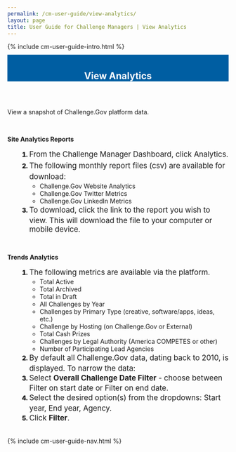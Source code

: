 ```yaml
---
permalink: /cm-user-guide/view-analytics/
layout: page
title: User Guide for Challenge Managers | View Analytics
---
```

<div class="row">
  <div class="col-sm-12">{% include cm-user-guide-intro.html %}</div>
</div>
<div class="row" style="padding-top: 10px; padding-bottom: 30px;">
  <div class="col-sm-12" style="padding-top: 6px; background-color: #005ea2; color: #ffffff; text-align: center;">
    <h2>View Analytics</h2>
  </div>
</div>
<div class="row">
  <div class="col-sm-7">
    <p>View a snapshot of Challenge.Gov platform data.</p><br>
    <p><strong>Site Analytics Reports</strong></p>
    <ol style="padding-left: 50px;">
      <li style="font-weight:900;"><span style="font-size: 1.06rem; line-height: 1.5; font-weight: 400;">From the Challenge Manager Dashboard, click Analytics.</span></li>
      <li style="font-weight:900;"><span style="font-size: 1.06rem; line-height: 1.5; font-weight: 400;">The following monthly report files (csv) are available for download:</span>
      <ul>
        <li style="font-weight:400;">Challenge.Gov Website Analytics</li>
<li style="font-weight:400;">Challenge.Gov Twitter Metrics</li>
<li style="font-weight:400;">Challenge.Gov LinkedIn Metrics</li>
        </ul>
      </li>
      <li style="font-weight:900;"><span style="font-size: 1.06rem; line-height: 1.5; font-weight: 400;">To download, click the link to the report you wish to view.  This will download the file to your computer or mobile device.</span></li>
    </ol>
    <br>
     <p><strong>Trends Analytics</strong></p>
    <ol style="padding-left: 50px;">
      <li style="font-weight:900;"><span style="font-size: 1.06rem; line-height: 1.5; font-weight: 400;">The following metrics are available via the platform.</span>
      <ul>
        <li style="font-weight:400;">Total Active</li>
<li style="font-weight:400;">Total Archived</li>
<li style="font-weight:400;">Total in Draft</li>
<li style="font-weight:400;">All Challenges by Year</li>
<li style="font-weight:400;">Challenges by Primary Type (creative, software/apps, ideas, etc.)</li>
<li style="font-weight:400;">Challenge by Hosting (on Challenge.Gov or External)</li>
<li style="font-weight:400;">Total Cash Prizes</li>
<li style="font-weight:400;">Challenges by Legal Authority (America COMPETES or other)</li>
<li style="font-weight:400;">Number of Participating Lead Agencies</li>
        </ul>
      </li>
      <li style="font-weight:900;"><span style="font-size: 1.06rem; line-height: 1.5; font-weight: 400;">By default all Challenge.Gov data, dating back to 2010, is displayed. To narrow the data:</span></li>
      <li style="font-weight:900;"><span style="font-size: 1.06rem; line-height: 1.5; font-weight: 400;">Select <strong>Overall Challenge Date Filter</strong> - choose between Filter on start date or Filter on end date.</span></li>
      <li style="font-weight:900;"><span style="font-size: 1.06rem; line-height: 1.5; font-weight: 400;">Select the desired option(s) from the dropdowns: Start year, End year, Agency.</span></li>
      <li style="font-weight:900;"><span style="font-size: 1.06rem; line-height: 1.5; font-weight: 400;">Click <strong>Filter</strong>.</span></li>
    </ol>
</div>

  <div class="col-sm-1">&nbsp;</div>
  <div class="col-sm-4"> {% include cm-user-guide-nav.html %} </div>
</div>
